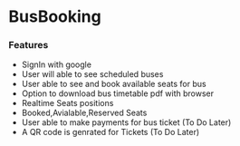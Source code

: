 # BusBooking
### Features
* SignIn with google
* User will able to see scheduled buses
* User able to see and book available seats for bus
* Option to download bus timetable pdf with browser
* Realtime Seats positions
* Booked,Avialable,Reserved Seats 
* User able to make payments for bus ticket (To Do Later)
* A QR code is genrated for Tickets (To Do Later)
